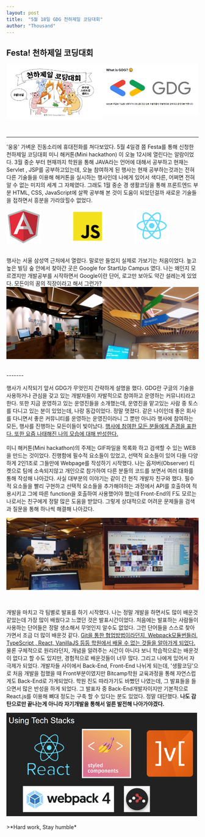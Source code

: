```yaml
---
layout: post
title:  "5월 18일 GDG 천하제일 코딩대회"
author: "Thousand"
---
```


<h2> Festa! 천하제일 코딩대회</h2>
<html>
  <div style="display:grid; grid-template-columns: 1fr 1fr;">
    <div><img src="/assets/img/ton.png" width="300px"/></div>
    <div><img src="/assets/img/GDG.png" width="300px"/></div>
  </div>
  <p style="margin-bottom: 0px;"><br></p>
</html>

----------
'웅웅' 가벼운 진동소리에 휴대전화를 쳐다보았다. 5월 4일경 쯤 Festa를 통해 신청한 천하제일 코딩대회 미니 해커톤(Mini hackathon) 이 오늘 12시에 열린다는 알람이었다. 3월 중순 부터 현재까지 학원을 통해 JAVA라는 언어에 대해서 공부하고 현재는 Servlet , JSP를 공부하고있는데, 오늘 참여하게 된 행사는 현재 공부하는것과는 전혀 다른 기술들을 이용해 해커톤을 실시하는 행사인데 나에게 있어서 색다른, 어쩌면 전혀 알 수 없는 미지의 세계 그 자체였다. 그래도 1월 중순 경 생활코딩을 통해 프론트엔드 부분 HTML, CSS, JavaScript에 살짝 공부해 본 것이 도움이 되었던걸까 새로운 기술들을 접하면서 흥분을 가라앉힐수 없었다.
<html>
  <div style="display:grid; grid-template-columns: 1fr 1fr 1fr;">
    <div><img src="/assets/img/AngularJs_Logo.png" width="90px"/></div>
    <div><img src="/assets/img/VanillaJS_logo.png" width="90px"/></div>
    <div><img src="/assets/img/ReactLogo.png" width="90px"/></div>
  </div>
  <p style="margin-bottom: 0px;"><br></p>
</html>
행사는 서울 삼성역 근처에서 열렸다. 말로만 들었지 실제로 가보기는 처음이었다. 높고 높은 빌딩 숲 안에서 찾아간 곳은 Google for StartUp Campus 였다.
나는 왜인지 모르겠지만 개발공부를 시작하면서 Google이란 단어, 로고만 보아도 약간 설레는게 있었다. 모든이의 꿈의 직장이라고 해서 그런가?
<html>
  <div style="display:grid; grid-template-columns: 1fr 1fr;">
    <div><img src="/assets/img/googleforStartup.jpg" width="300px"/></div>
    <div><img src="/assets/img/GoogleCampus.jpg" width="300px"/></div>
  </div>
  <p style="margin-bottom: 0px;"><br></p>
</html>
-------

행사가 시작되기 앞서 GDG가 무엇인지 간략하게 설명을 했다. GDG란 구글의 기술을 사용하거나 관심을 갖고 있는 개발자들이 자발적으로 참여하고 운영하는 커뮤니티라고 한다. 또한 지금 운영하고 있는 운영진들을 소개했는데, 운영진을 맡고있는 사람 중 토스를 다니고 있는 분이 있었는데, 나랑 동갑이었다. 정말 멋졌다. 같은 나이인데 좋은 회사를 다니면서 좋은 커뮤니티를 운영하는 운영진이라니 그 뿐만 아니라 행사에 참여하는 모든, 행사를 진행하는 모든이들이 빛이났다. <u>행사에 참여한 모든 분들에게 존경을 표한다. 또한 요즘 나태해진 나의 모습에 대해 반성한다.</u><br><br>
미니 해커톤(Mini hackathon)의 주제는 GIF파일을 목록화 하고 검색할 수 있는 WEB을 만드는 것이었다. 진행함에 필수적 요소들이 있었고, 선택적 요소들이 있어 다들 다양하게 2인1조로 그들만에 Webpage를 작성하기 시작했다. 나는 옵저버(Observer) 티켓으로 팀에 소속되지않고 개인으로 참가하여 다른 분들의 코드를 보면서 여러 대화를 통해 작성해 나아갔다. 사실 대부분의 이야기는 같이 간 현직 개발자 친구와 했다. 필수적 요소들을 빨리 구현하고 선택적 요소들을 추가해야하는 과정에서 API를 호출하여 적용시키고 그에 따른 function을 호출하여 사용했어야 했는데 Front-End의 F도 모르는 나로서는 친구에게 정말 많은 도움을 받았다. 그렇게 상대적으로 어려운 문제들을 검색과 질문을 통해 하나씩 해결해 나아갔다.
<html>
  <div style="display:grid; grid-template-columns: 1fr 1fr;">
    <div><img src="/assets/img/GDGView.jpg" width="300px"/></div>
    <div><img src="/assets/img/GDGresult.jpg" width="300px"/></div>
  </div>
  <p style="margin-bottom: 0px;"><br></p>
</html>

개발을 마치고 각 팀별로 발표를 하기 시작했다. 나는 정말 개발을 하면서도 많이 배운것 같았는데 가장 많이 배웠다고 느꼈던 것은 발표시간이었다. 처음에는 발표하는 사람들이 사용하는 단어들은 정말 생소해서 무엇인지 알수도 없었다. 그런 단어들을 스스로 찾아가면서 조금 더 많이 배운것 같다. <u>Git을 통한 협업방법이라던지, Webpack모듈번들러, TypeScript , React, VanillaJS 등등 학원에서 배울 수 없는 것들을 알아가게 되었다.</u> 물론 구체적으로 원리라던지, 개념을 알려주는 시간이 아니다 보니 학습적으로는 배운것이 없다고 할 수도 있지만, 경험적으로 배운것들이 너무 많다. 그리고 나에게 있어서 자극제가 되었다. 개발자들 사이에서 Back-End, Front-End 나뉘게 되는데, '생활코딩'으로 처음 개발을 접했을 때 Front부분이였지만 Bitcamp학원 교육과정을 통해 자연스럽게도 Back-End로 가게되었다. 학원 진도 따라가기도 바뻤던 나였는데, 그 발표들을 들으면서 많은 반성을 하게 되었다. 그 발표자 중 Back-End개발자이지만 기본적으로 React.js를 이용해 뼈대 정도는 구축 할 수 있다는 분도 있었다. 정말 대단했다. **나도 감탄으로만 끝나는게 아니라 자기개발을 통해서 얼른 발전해 나아가야겠다.**

<img src="/assets/img/UseTech.png" width="500px"/>
<br><br>
>*Hard work, Stay humble*
